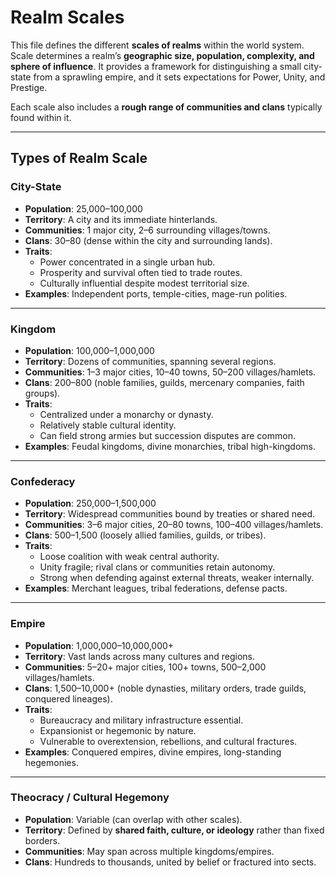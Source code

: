# Realm Scales

This file defines the different **scales of realms** within the world system.  
Scale determines a realm’s **geographic size, population, complexity, and sphere of influence**. It provides a framework for distinguishing a small city-state from a sprawling empire, and it sets expectations for Power, Unity, and Prestige.  

Each scale also includes a **rough range of communities and clans** typically found within it.  

---

## Types of Realm Scale

### City-State
- **Population**: 25,000–100,000  
- **Territory**: A city and its immediate hinterlands.  
- **Communities**: 1 major city, 2–6 surrounding villages/towns.  
- **Clans**: 30–80 (dense within the city and surrounding lands).  
- **Traits**:  
  - Power concentrated in a single urban hub.  
  - Prosperity and survival often tied to trade routes.  
  - Culturally influential despite modest territorial size.  
- **Examples**: Independent ports, temple-cities, mage-run polities.  

---

### Kingdom
- **Population**: 100,000–1,000,000  
- **Territory**: Dozens of communities, spanning several regions.  
- **Communities**: 1–3 major cities, 10–40 towns, 50–200 villages/hamlets.  
- **Clans**: 200–800 (noble families, guilds, mercenary companies, faith groups).  
- **Traits**:  
  - Centralized under a monarchy or dynasty.  
  - Relatively stable cultural identity.  
  - Can field strong armies but succession disputes are common.  
- **Examples**: Feudal kingdoms, divine monarchies, tribal high-kingdoms.  

---

### Confederacy
- **Population**: 250,000–1,500,000  
- **Territory**: Widespread communities bound by treaties or shared need.  
- **Communities**: 3–6 major cities, 20–80 towns, 100–400 villages/hamlets.  
- **Clans**: 500–1,500 (loosely allied families, guilds, or tribes).  
- **Traits**:  
  - Loose coalition with weak central authority.  
  - Unity fragile; rival clans or communities retain autonomy.  
  - Strong when defending against external threats, weaker internally.  
- **Examples**: Merchant leagues, tribal federations, defense pacts.  

---

### Empire
- **Population**: 1,000,000–10,000,000+  
- **Territory**: Vast lands across many cultures and regions.  
- **Communities**: 5–20+ major cities, 100+ towns, 500–2,000 villages/hamlets.  
- **Clans**: 1,500–10,000+ (noble dynasties, military orders, trade guilds, conquered lineages).  
- **Traits**:  
  - Bureaucracy and military infrastructure essential.  
  - Expansionist or hegemonic by nature.  
  - Vulnerable to overextension, rebellions, and cultural fractures.  
- **Examples**: Conquered empires, divine empires, long-standing hegemonies.  

---

### Theocracy / Cultural Hegemony
- **Population**: Variable (can overlap with other scales).  
- **Territory**: Defined by **shared faith, culture, or ideology** rather than fixed borders.  
- **Communities**: May span across multiple kingdoms/empires.  
- **Clans**: Hundreds to thousands, united by belief or fractured into sects.  
